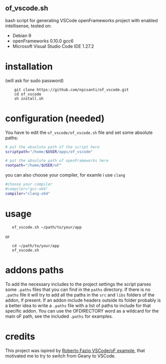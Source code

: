 ## of_vscode.sh

bash script for generating VSCode openFrameworks project with enabled intellisense, tested on:
- Debian 9
- openFrameworks 0.10.0 gcc6
- Microsoft Visual Studio Code IDE 1.27.2

# installation
(will ask for sudo password)
```console
    git clone https://github.com/npisanti/of_vscode.git
    cd of_vscode
    sh install.sh
```

# configuration (needed)
You have to edit the `of_vscode/of_vscode.sh` file and set some absolute paths:
```sh
# put the absolute path of the script here
scriptpath="/home/$USER/apps/of_vscode"

# put the absolute path of openFrameworks here
rootpath="/home/$USER/oF"
```

you can also choose your compiler, for examle i use `clang`
```sh
#choose your compiler
#compiler="gcc-x64"
compiler="clang-x64"
```

# usage
```console
   of_vscode.sh ~/path/to/your/app
```
or
```console
   cd ~/path/to/your/app
   of_vscode.sh
```

# addons paths
To add the necessary includes to the project settings the script parses some `.paths` files that you can find in the `paths` directory. If there is no `.paths` file it will try to add all the paths in the `src` and `libs` folders of the addon, if present. If an addon include headers outside its folder probably is a better idea to write a `.paths` file with a list of paths to include for that specific addon. You can use the OFDIRECTORY word as a wildcard for the main oF path, see the included `.paths` for examples.

# credits 
This project was ispired by [Roberto Fazio VSCode/oF example](https://github.com/robertofazio/openFrameworks_VisualStudioCode_Example), that motivated me to try to switch from Geany to VSCode.